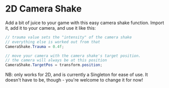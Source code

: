 # 2D Camera Shake

Add a bit of juice to your game with this easy camera shake function. Import it, add it to your camera, and use it like this:
```cs
// trauma value sets the "intensity" of the camera shake
// everything else is worked out from that
CameraShake.Trauma = 0.4f;

// move your camera with the camera shake's target position.
// the camera will always be at this position
CameraShake.TargetPos = transform.position;
```

NB: only works for 2D, and is currently a Singleton for ease of use. It doesn't have to be, though - you're welcome to change it for now!
